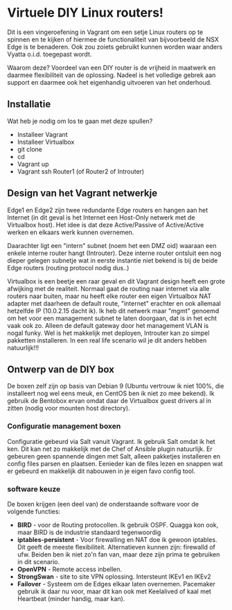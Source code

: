 # Virtuele DIY Linux routers!
Dit is een vingeroefening in Vagrant om een setje Linux routers op te spinnen en te kijken of hiermee de functionaliteit van bijvoorbeeld de NSX Edge is te benaderen. Ook zou zoiets gebruikt kunnen worden waar anders Vyatta o.i.d. toegepast wordt.

Waarom deze? Voordeel van een DIY router is de vrijheid in maatwerk en daarmee flexibiliteit van de oplossing. Nadeel is het volledige gebrek aan support en daarmee ook het eigenhandig uitvoeren van het onderhoud.

## Installatie
Wat heb je nodig om los te gaan met deze spullen?
* Installeer Vagrant
* Installeer Virtualbox
* git clone <deze repo>
* cd <deze repo>
* Vagrant up
* Vagrant ssh Router1 (of Router2 of Introuter)

## Design van het Vagrant netwerkje
Edge1 en Edge2 zijn twee redundante Edge routers en hangen aan het Internet (in dit geval is het Internet een Host-Only netwerk met de Virtualbox host). Het idee is dat deze Active/Passive of Active/Active werken en elkaars werk kunnen overnemen.

Daarachter ligt een "intern" subnet (noem het een DMZ oid) waaraan een enkele interne router hangt (Introuter). Deze interne router ontsluit een nog dieper gelegen subnetje wat in eerste instantie niet bekend is bij de beide Edge routers (routing protocol nodig dus..)

Virtualbox is een beetje een raar geval en dit Vagrant design heeft een grote afwijking met de realiteit. Normaal gaat de routing naar internet via alle routers naar buiten, maar nu heeft elke router een eigen Virtualbox NAT adapter met daarheen de default route, "internet" erachter en ook allemaal hetzelfde IP (10.0.2.15 dacht ik). Ik heb dit netwerk maar "mgmt" genoemd om het voor een management subnet te laten doorgaan, dat is in het echt vaak ook zo. Alleen de default gateway door het management VLAN is nogal funky. Wel is het makkelijk met deployen, Introuter kan zo simpel pakketten installeren. In een real life scenario wil je dit anders hebben natuurlijk!!!

## Ontwerp van de DIY box
De boxen zelf zijn op basis van Debian 9 (Ubuntu vertrouw ik niet 100%, die installeert nog wel eens meuk, en CentOS ben ik niet zo mee bekend). Ik gebruik de Bentobox ervan omdat daar de Virtualbox guest drivers al in zitten (nodig voor mounten host directory).

### Configuratie management boxen
Configuratie gebeurd via Salt vanuit Vagrant. Ik gebruik Salt omdat ik het ken. Dit kan net zo makkelijk met de Chef of Ansible plugin natuurlijk. Er gebeuren geen spannende dingen met Salt, alleen pakketjes installeren en config files parsen en plaatsen. Eenieder kan de files lezen en snappen wat er gebeurd en makkelijk dit nabouwen in je eigen favo config tool.

### software keuze
De boxen krijgen (een deel van) de onderstaande software voor de volgende functies:
* **BIRD** - voor de Routing protocollen. Ik gebruik OSPF. Quagga kon ook, maar BIRD is de industrie standaard tegenwoordig
* **iptables-persistent** - Voor firewalling en NAT doe ik gewoon iptables. Dit geeft de meeste flexibiliteit. Alternatieven kunnen zijn: firewalld of ufw. Beiden ben ik niet zo'n fan van, maar deze zijn prima te gebruiken in dit scenario.
* **OpenVPN** - Remote access inbellen. 
* **StrongSwan** - site to site VPN oplossing. Intersteunt IKEv1 en IKEv2
* **Failover** - Systeem om de Edges elkaar laten overnemen. Pacemaker gebruik ik daar nu voor, maar dit kan ook met Keelalived of kaal met Heartbeat (minder handig, maar kan).
